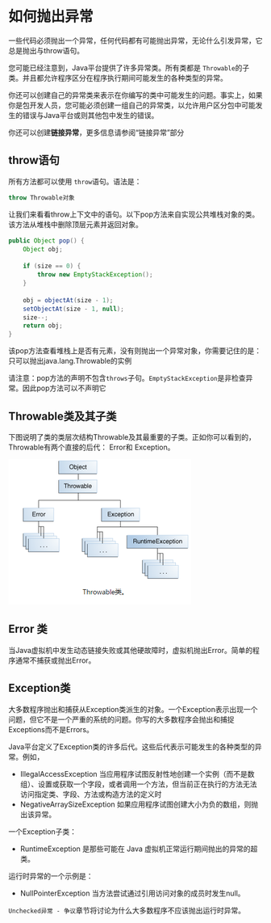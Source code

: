 # 如何抛出异常
一些代码必须抛出一个异常，任何代码都有可能抛出异常，无论什么引发异常，它总是抛出与throw语句。

您可能已经注意到，Java平台提供了许多异常类。所有类都是 `Throwable`的子类。并且都允许程序区分在程序执行期间可能发生的各种类型的异常。

你还可以创建自己的异常类来表示在你编写的类中可能发生的问题。事实上，如果你是包开发人员，您可能必须创建一组自己的异常类，以允许用户区分包中可能发生的错误与Java平台或则其他包中发生的错误。

你还可以创建**链接异常**，更多信息请参阅“链接异常”部分

## throw语句
所有方法都可以使用 `throw`语句。语法是：
```java
throw Throwable对象
```

让我们来看看throw上下文中的语句。以下pop方法来自实现公共堆栈对象的类。该方法从堆栈中删除顶层元素并返回对象。

```java
public Object pop() {
    Object obj;

    if (size == 0) {
        throw new EmptyStackException();
    }

    obj = objectAt(size - 1);
    setObjectAt(size - 1, null);
    size--;
    return obj;
}
```

该pop方法查看堆栈上是否有元素，没有则抛出一个异常对象，你需要记住的是：只可以抛出java.lang.Throwable的实例

请注意：pop方法的声明不包含`throws`子句。`EmptyStackException`是非检查异常。因此pop方法可以不声明它

## Throwable类及其子类
下图说明了类的类层次结构Throwable及其最重要的子类。正如你可以看到的，Throwable有两个直接的后代： Error和 Exception。

![](/assets/essential/exceptions/exceptions-throwable.png)

## Error 类

当Java虚拟机中发生动态链接失败或其他硬故障时，虚拟机抛出Error。简单的程序通常不捕获或抛出Error。


## Exception类

大多数程序抛出和捕获从Exception类派生的对象。一个Exception表示出现一个问题，但它不是一个严重的系统的问题。你写的大多数程序会抛出和捕捉Exceptions而不是Errors。

Java平台定义了Exception类的许多后代。这些后代表示可能发生的各种类型的异常。例如，
- IllegalAccessException 当应用程序试图反射性地创建一个实例（而不是数组）、设置或获取一个字段，或者调用一个方法，但当前正在执行的方法无法访问指定类、字段、方法或构造方法的定义时
- NegativeArraySizeException 如果应用程序试图创建大小为负的数组，则抛出该异常。 

一个Exception子类：
- RuntimeException 是那些可能在 Java 虚拟机正常运行期间抛出的异常的超类。

运行时异常的一个示例是：
- NullPointerException 当方法尝试通过引用访问对象的成员时发生null。


`Unchecked异常 - 争议`章节将讨论为什么大多数程序不应该抛出运行时异常。